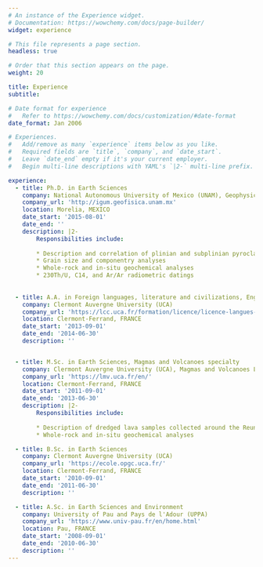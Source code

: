 ```yaml
---
# An instance of the Experience widget.
# Documentation: https://wowchemy.com/docs/page-builder/
widget: experience

# This file represents a page section.
headless: true

# Order that this section appears on the page.
weight: 20

title: Experience
subtitle:

# Date format for experience
#   Refer to https://wowchemy.com/docs/customization/#date-format
date_format: Jan 2006

# Experiences.
#   Add/remove as many `experience` items below as you like.
#   Required fields are `title`, `company`, and `date_start`.
#   Leave `date_end` empty if it's your current employer.
#   Begin multi-line descriptions with YAML's `|2-` multi-line prefix.

experience:
  - title: Ph.D. in Earth Sciences
    company: National Autonomous University of Mexico (UNAM), Geophysic Institute Morelia Unit (IGUM)
    company_url: 'http://igum.geofisica.unam.mx'
    location: Morelia, MEXICO
    date_start: '2015-08-01'
    date_end: ''
    description: |2-
        Responsibilities include:
        
        * Description and correlation of plinian and subplinian pyroclastic deposits
        * Grain size and componentry analyses
        * Whole-rock and in-situ geochemical analyses
        * 230Th/U, C14, and Ar/Ar radiometric datings
       
       
  - title: A.A. in Foreign languages, literature and civilizations, English specialty
    company: Clermont Auvergne University (UCA)
    company_url: 'https://lcc.uca.fr/formation/licence/licence-langues-litteratures-civilisations-etrangeres-et-regionales'
    location: Clermont-Ferrand, FRANCE
    date_start: '2013-09-01'
    date_end: '2014-06-30'
    description: ''      


  - title: M.Sc. in Earth Sciences, Magmas and Volcanoes specialty
    company: Clermont Auvergne University (UCA), Magmas and Volcanoes Laboratory (LMV)
    company_url: 'https://lmv.uca.fr/en/'
    location: Clermont-Ferrand, FRANCE
    date_start: '2011-09-01'
    date_end: '2013-06-30'
    description: |2-
        Responsibilities include:
        
        * Description of dredged lava samples collected around the Reunion Island
        * Whole-rock and in-situ geochemical analyses

  - title: B.Sc. in Earth Sciences
    company: Clermont Auvergne University (UCA)
    company_url: 'https://ecole.opgc.uca.fr/'
    location: Clermont-Ferrand, FRANCE
    date_start: '2010-09-01'
    date_end: '2011-06-30'
    description: ''

  - title: A.Sc. in Earth Sciences and Environment
    company: University of Pau and Pays de l'Adour (UPPA)
    company_url: 'https://www.univ-pau.fr/en/home.html'
    location: Pau, FRANCE
    date_start: '2008-09-01'
    date_end: '2010-06-30'
    description: ''
---
```

